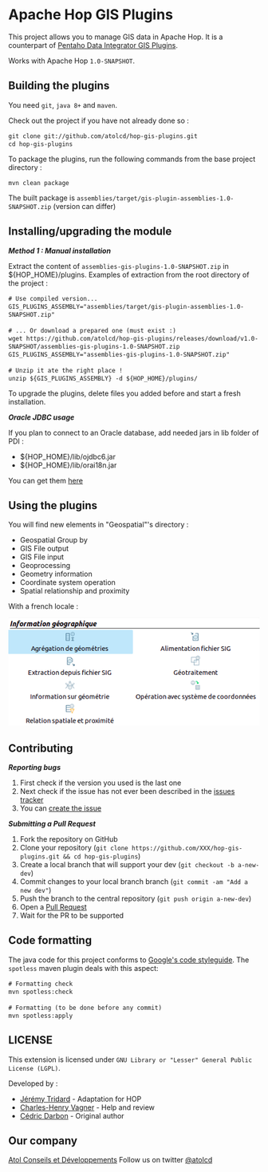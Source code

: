 Apache Hop GIS Plugins
================================

This project allows you to manage GIS data in Apache Hop. It is a counterpart of [Pentaho Data Integrator GIS Plugins](https://github.com/atolcd/pentaho-gis-plugins).

Works with Apache Hop `1.0-SNAPSHOT`.


Building the plugins
-------------------
You need `git`, `java 8+` and `maven`.

Check out the project if you have not already done so :

```console
git clone git://github.com/atolcd/hop-gis-plugins.git
cd hop-gis-plugins
```

To package the plugins, run the following commands from the base project directory :

```console
mvn clean package
```

The built package is `assemblies/target/gis-plugin-assemblies-1.0-SNAPSHOT.zip` (version can differ)


Installing/upgrading the module
---------------------

***Method 1 : Manual installation***

Extract the content of `assemblies-gis-plugins-1.0-SNAPSHOT.zip` in ${HOP_HOME}/plugins.
Examples of extraction from the root directory of the project :

```console
# Use compiled version...
GIS_PLUGINS_ASSEMBLY="assemblies/target/gis-plugin-assemblies-1.0-SNAPSHOT.zip"

# ... Or download a prepared one (must exist :)
wget https://github.com/atolcd/hop-gis-plugins/releases/download/v1.0-SNAPSHOT/assemblies-gis-plugins-1.0-SNAPSHOT.zip
GIS_PLUGINS_ASSEMBLY="assemblies-gis-plugins-1.0-SNAPSHOT.zip"

# Unzip it ate the right place !
unzip ${GIS_PLUGINS_ASSEMBLY} -d ${HOP_HOME}/plugins/
```

To upgrade the plugins, delete files you added before and start a fresh installation.


***Oracle JDBC usage***

If you plan to connect to an Oracle database, add needed jars in lib folder of PDI :

 - ${HOP_HOME}/lib/ojdbc6.jar
 - ${HOP_HOME}/lib/orai18n.jar

You can get them [here](http://www.oracle.com/technetwork/apps-tech/jdbc-112010-090769.html)


Using the plugins
---------------------
You will find new elements in "Geospatial"'s directory :

 - Geospatial Group by
 - GIS File output
 - GIS File input
 - Geoprocessing
 - Geometry information
 - Coordinate system operation
 - Spatial relationship and proximity

With a french locale :

![](items-in-hop-gui.png)


Contributing
---------------------
***Reporting bugs***

1. First check if the version you used is the last one
2. Next check if the issue has not ever been described in the [issues tracker](https://github.com/atolcd/hop-gis-plugins/issues)
3. You can [create the issue](https://github.com/atolcd/hop-gis-plugins/issues/new)

***Submitting a Pull Request***

1. Fork the repository on GitHub
2. Clone your repository (`git clone https://github.com/XXX/hop-gis-plugins.git && cd hop-gis-plugins`)
3. Create a local branch that will support your dev (`git checkout -b a-new-dev`)
4. Commit changes to your local branch branch (`git commit -am "Add a new dev"`)
5. Push the branch to the central repository (`git push origin a-new-dev`)
6. Open a [Pull Request](https://github.com/atolcd/hop-gis-plugins/pulls)
7. Wait for the PR to be supported


Code formatting
---------------------

The java code for this project conforms to [Google's code styleguide](https://google.github.io/styleguide/javaguide.html).
The `spotless` maven plugin deals with this aspect:

```console
# Formatting check
mvn spotless:check

# Formatting (to be done before any commit)
mvn spotless:apply
```


LICENSE
---------------------
This extension is licensed under `GNU Library or "Lesser" General Public License (LGPL)`.

Developed by :
* [Jérémy Tridard](https://fr.linkedin.com/in/jeremwy) - Adaptation for HOP
* [Charles-Henry Vagner](https://github.com/cvagner) - Help and review
* [Cédric Darbon](https://twitter.com/cedricdarbon) - Original author


Our company
---------------------
[Atol Conseils et Développements](http://www.atolcd.com)
Follow us on twitter [@atolcd](https://twitter.com/atolcd)
